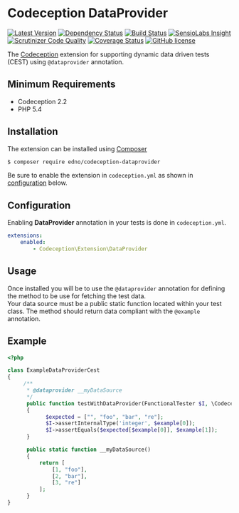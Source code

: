 # Codeception DataProvider

[![Latest Version](https://img.shields.io/packagist/v/edno/codeception-dataprovider.svg?style=flat-square)](https://packagist.org/packages/edno/codeception-dataprovider)
[![Dependency Status](https://www.versioneye.com/user/projects/579e2cc8aa78d50041cb0baf/badge.svg?style=flat-square)](https://www.versioneye.com/user/projects/579e2cc8aa78d50041cb0baf)
[![Build Status](https://img.shields.io/travis/edno/codeception-dataprovider.svg?style=flat-square)](https://travis-ci.org/edno/codeception-dataprovider)
[![SensioLabs Insight](https://img.shields.io/sensiolabs/i/16715897-2e48-48c3-bed0-1c4dc452da1a.svg?style=flat-square)](https://insight.sensiolabs.com/projects/16715897-2e48-48c3-bed0-1c4dc452da1a)
[![Scrutinizer Code Quality](https://img.shields.io/scrutinizer/g/edno/codeception-dataprovider.svg?style=flat-square)](https://scrutinizer-ci.com/g/edno/codeception-dataprovider/?branch=master)
[![Coverage Status](https://img.shields.io/coveralls/edno/codeception-dataprovider.svg?style=flat-square)](https://coveralls.io/github/edno/codeception-gherkin-param?branch=master)
[![GitHub license](https://img.shields.io/badge/license-MIT-blue.svg?style=flat-square)](https://raw.githubusercontent.com/edno/codeception-secureshell/master/LICENSE)

The [Codeception](http://codeception.com/) extension for supporting dynamic data driven tests (CEST) using `@dataprovider` annotation.

## Minimum Requirements

- Codeception 2.2
- PHP 5.4

## Installation
The extension can be installed using [Composer](https://getcomposer.org)

```bash
$ composer require edno/codeception-dataprovider
```

Be sure to enable the extension in `codeception.yml` as shown in
[configuration](#configuration) below.
## Configuration
Enabling **DataProvider** annotation in your tests is done in `codeception.yml`.

```yaml
extensions:
    enabled:
        - Codeception\Extension\DataProvider
```

## Usage
Once installed you will be to use the `@dataprovider` annotation for defining the
method to be use for fetching the test data.  
Your data source must be a public static function located within your test class.
The method should return data compliant with the `@example` annotation.

## Example
```php
<?php

class ExampleDataProviderCest
{
     /**
      * @dataprovider __myDataSource
      */
      public function testWithDataProvider(FunctionalTester $I, \Codeception\Example $example)
      {
            $expected = ["", "foo", "bar", "re"];
            $I->assertInternalType('integer', $example[0]);
            $I->assertEquals($expected[$example[0]], $example[1]);
      }

      public static function __myDataSource()
      {
          return [
              [1, "foo"],
              [2, "bar"],
              [3, "re"]
          ];
      }
}
```
